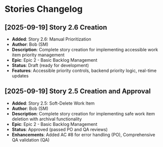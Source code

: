 # Stories Changelog

## [2025-09-19] Story 2.6 Creation
- **Added**: Story 2.6: Manual Prioritization
- **Author**: Bob (SM)
- **Description**: Complete story creation for implementing accessible work item priority management
- **Epic**: Epic 2 - Basic Backlog Management  
- **Status**: Draft (ready for development)
- **Features**: Accessible priority controls, backend priority logic, real-time updates

## [2025-09-19] Story 2.5 Creation and Approval
- **Added**: Story 2.5: Soft-Delete Work Item
- **Author**: Bob (SM)
- **Description**: Complete story creation for implementing safe work item deletion with archival functionality
- **Epic**: Epic 2 - Basic Backlog Management
- **Status**: Approved (passed PO and QA reviews)
- **Enhancements**: Added AC #8 for error handling (PO), Comprehensive QA validation (QA)
